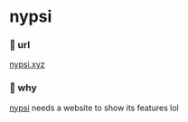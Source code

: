 # nypsi

### 🍟 url
[nypsi.xyz](https://nypsi.xyz)

### 🍪 why
[nypsi](https://github.com/tekoh/nypsi) needs a website to show its features lol
